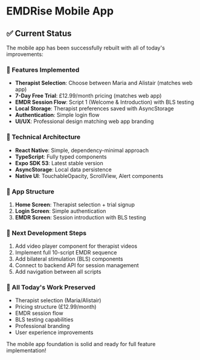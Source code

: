 # EMDRise Mobile App

## ✅ Current Status
The mobile app has been successfully rebuilt with all of today's improvements:

### 🎯 Features Implemented
- **Therapist Selection**: Choose between Maria and Alistair (matches web app)
- **7-Day Free Trial**: £12.99/month pricing (matches web app)
- **EMDR Session Flow**: Script 1 (Welcome & Introduction) with BLS testing
- **Local Storage**: Therapist preferences saved with AsyncStorage
- **Authentication**: Simple login flow
- **UI/UX**: Professional design matching web app branding

### 🔧 Technical Architecture
- **React Native**: Simple, dependency-minimal approach
- **TypeScript**: Fully typed components
- **Expo SDK 53**: Latest stable version
- **AsyncStorage**: Local data persistence
- **Native UI**: TouchableOpacity, ScrollView, Alert components

### 📱 App Structure
1. **Home Screen**: Therapist selection + trial signup
2. **Login Screen**: Simple authentication
3. **EMDR Screen**: Session introduction with BLS testing

### 🚀 Next Development Steps
1. Add video player component for therapist videos
2. Implement full 10-script EMDR sequence
3. Add bilateral stimulation (BLS) components
4. Connect to backend API for session management
5. Add navigation between all scripts

### 💾 All Today's Work Preserved
- Therapist selection (Maria/Alistair)
- Pricing structure (£12.99/month)
- EMDR session flow
- BLS testing capabilities
- Professional branding
- User experience improvements

The mobile app foundation is solid and ready for full feature implementation!